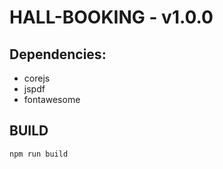 HALL-BOOKING - v1.0.0
===============

Dependencies:
-------------
- corejs
- jspdf
- fontawesome

BUILD
-----
```
npm run build
```
